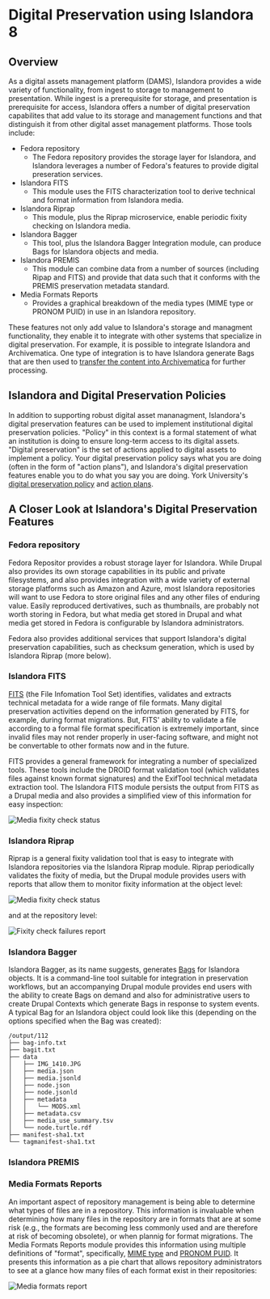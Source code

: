 # Digital Preservation using Islandora 8

## Overview

As a digital assets management platform (DAMS), Islandora provides a wide variety of functionality, from ingest to storage to management to presentation. While ingest is a prerequisite for storage, and presentation is prerequisite for access, Islandora offers a number of digital preservation capabilites that add value to its storage and management functions and that distinguish it from other digital asset management platforms. Those tools include:

* Fedora repository
   * The Fedora repository provides the storage layer for Islandora, and Islandora leverages a number of Fedora's features to provide digital preseration services.
* Islandora FITS
   * This module uses the FITS characterization tool to derive technical and format information from Islandora media.
* Islandora Riprap
   * This module, plus the Riprap microservice, enable periodic fixity checking on Islandora media.
* Islandora Bagger
   * This tool, plus the Islandora Bagger Integration module, can produce Bags for Islandora objects and media.
* Islandora PREMIS
    * This module can combine data from a number of sources (including Ripap and FITS) and provide that data such that it conforms with the PREMIS preservation metadata standard.
* Media Formats Reports
   * Provides a graphical breakdown of the media types (MIME type or PRONOM PUID) in use in an Islandora repository.

These features not only add value to Islandora's storage and managment functionality, they enable it to integrate with other systems that specialize in digital preservation. For example, it is possible to integrate Islandora and Archivematica. One type of integration is to have Islandora generate Bags that are then used to [transfer the content into Archivematica](https://www.archivematica.org/en/docs/archivematica-1.10/user-manual/transfer/bags/#bags) for further processing.

## Islandora and Digital Preservation Policies

In addition to supporting robust digital asset mananagment, Islandora's digital preservation features can be used to implement institutional digital preservation policies. "Policy" in this context is a formal statement of what an institution is doing to ensure long-term access to its digital assets. "Digital preservation" is the set of actions applied to digital assets to implement a policy. Your digital preservation policy says what you are doing (often in the form of "action plans"), and Islandora's digital preservation features enable you to do what you say you are doing. York University's [digital preservation policy](https://digital.library.yorku.ca/tags/digital-preservation-policy) and [action plans](https://digital.library.yorku.ca/tags/preservation-action-plan).

## A Closer Look at Islandora's Digital Preservation Features

### Fedora repository

Fedora Repositor provides a robust storage layer for Islandora. While Drupal also provides its own storage capabilities in its public and private filesystems, and also provides integration with a wide variety of external storage platforms such as Amazon and Azure, most Islandora repositories will want to use Fedora to store original files and any other files of enduring value. Easily reproduced dertivatives, such as thumbnails, are probably not worth storing in Fedora, but what media get stored in Drupal and what media get stored in Fedora is configurable by Islandora administrators.

Fedora also provides additional services that support Islandora's digital preservation capabilities, such as checksum generation, which is used by Islandora Riprap (more below).

### Islandora FITS

[FITS](https://projects.iq.harvard.edu/fits/home) (the File Infomation Tool Set) identifies, validates and extracts technical metadata for a wide range of file formats. Many digital preservation activities depend on the information generated by FITS, for example, during format migrations. But, FITS' ability to validate a file according to a formal file format specification is extremely important, since invalid files may not render properly in user-facing software, and might not be convertable to other formats now and in the future.

FITS provides a general framework for integrating a number of specialized tools. These tools include the DROID format validation tool (which validates files against known format signatures) and the ExifTool technical metadata extraction tool. The Islandora FITS module persists the output from FITS as a Drupal media and also provides a simplified view of this information for easy inspection:

![Media fixity check status](docs/images/fits_output.png)


### Islandora Riprap

Riprap is a general fixity validation tool that is easy to integrate with Islandora repositories via the Islandora Riprap module. Riprap periodically validates the fixity of media, but the Drupal module provides users with reports that allow them to monitor fixity information at the object level:

![Media fixity check status](docs/images/islandora_riprap_details.png)

and at the repository level:

![Fixity check failures report](docs/images/fixity_events_report_failures.png)

### Islandora Bagger

Islandora Bagger, as its name suggests, generates [Bags](https://en.wikipedia.org/wiki/BagIt) for Islandora objects. It is a command-line tool suitable for integration in preservation workflows, but an accompanying Drupal module provides end users with the ability to create Bags on demand and also for administrative users to create Drupal Contexts which generate Bags in response to system events. A typical Bag for an Islandora object could look like this (depending on the options specified when the Bag was created):

```
/output/112
├── bag-info.txt
├── bagit.txt
├── data
│   ├── IMG_1410.JPG
│   ├── media.json
│   ├── media.jsonld
│   ├── node.json
│   ├── node.jsonld
│   ├── metadata
│   │   └── MODS.xml
│   ├── metadata.csv
│   ├── media_use_summary.tsv
│   └── node.turtle.rdf
├── manifest-sha1.txt
└── tagmanifest-sha1.txt
```

### Islandora PREMIS

### Media Formats Reports

An important aspect of repository management is being able to determine what types of files are in a repository. This information is invaluable when determining how many files in the repository are in formats that are at some risk (e.g., the formats are becoming less commonly used and are therefore at risk of becoming obsolete), or when plannig for format migrations. The Media Formats Reports module provides this information using multiple definitions of "format", specifically, [MIME type](https://en.wikipedia.org/wiki/Media_type) and [PRONOM PUID](https://en.wikipedia.org/wiki/PRONOM). It presents this information as a pie chart that allows repository administrators to see at a glance how many files of each format exist in their repositories:


![Media formats report](docs/images/media_report.png)
